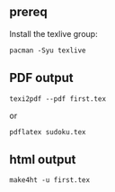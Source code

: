 ## prereq
Install the texlive group:
```
pacman -Syu texlive
```

## PDF output
```
texi2pdf --pdf first.tex
```
or
```
pdflatex sudoku.tex
```

## html output
```
make4ht -u first.tex
```